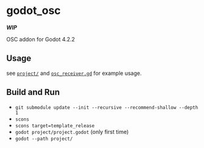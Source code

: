 # godot_osc

***WIP***

OSC addon for Godot 4.2.2

## Usage

see [`project/`](project) and [`osc_receiver.gd`](project/osc_receiver.gd) for example usage.

## Build and Run

- `git submodule update --init --recursive --recommend-shallow --depth 1`
- `scons`
- `scons target=template_release`
- `godot project/project.godot` (only first time)
- `godot --path project/`